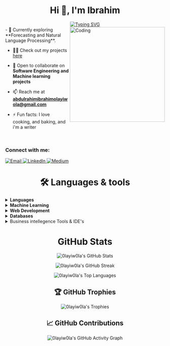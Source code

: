 <h1 align="center">Hi 👋, I'm Ibrahim</h1>

<div align= "center">
  <a href="https://git.io/typing-svg">
    <img src="https://readme-typing-svg.herokuapp.com?font=Fira+Code&weight=600&size=30&pause=1000&center=true&vCenter=true&width=600&height=60&lines=I+am+a+Software+Engineer;I+am+a+Data+Scientist;I+am+a+Machine+Learning+Engineer" alt="Typing SVG" />
  </a>
</div>

<img align="right" alt="Coding" width="300" src="https://i.pinimg.com/736x/fe/74/e0/fe74e0ea033ff87c62c1c16266c47bee.jpg">
- 🔭 Currently exploring **Forecasting and Natural Language Processing**.
  
- 👨‍💻 Check out my projects [here](https://github.com/0layiw0la?tab=repositories)

- 👯 Open to collaborate on <strong>Software Engineering and Machine learning projects</strong>

- 📫 Reach me at **abdulrahimibrahimolayiwola@gmail.com**
  
- ⚡ Fun facts: I love cooking, and baking, and i'm a writer

<br/>

<h3 align="left">Connect with me:</h3>
<p align="left">
  <a href="mailto:abdulrahimibrahimolayiwola@gmail.com">
    <img src="https://img.shields.io/badge/-Email-D14836?style=for-the-badge&logo=gmail&logoColor=white" alt="Email">
  </a>
  
  <a href="https://www.linkedin.com/in/jacker01/" target="_blank">
    <img src="https://img.shields.io/badge/-LinkedIn-0077B5?style=for-the-badge&logo=linkedin&logoColor=white" alt="LinkedIn">


  <a href="[https://medium.com/@abdulraqibshakir03](https://medium.com/@abdulrahimibrahimolayiwola)" target="_blank">
    <img src="https://img.shields.io/badge/-Medium-12100E?style=for-the-badge&logo=medium&logoColor=white" alt="Medium">
  </a>
</p>


<h1 align="center"> 🛠️ Languages & tools </h1>

<details>
  <summary><b>Languages</b></summary>
  <img src="https://img.shields.io/badge/python-3670A0?style=for-the-badge&logo=python&logoColor=ffdd54" alt="Python">
  <img src="https://img.shields.io/badge/javascript-%23323330.svg?style=for-the-badge&logo=javascript&logoColor=%23F7DF1E" alt="JavaScript">
  <img src="https://img.shields.io/badge/c++-%2300599C.svg?style=for-the-badge&logo=c%2B%2B&logoColor=white" alt="C++">
</details>

<details>
<summary><b>Machine Learning</b></summary>
<p>
  <img src="https://img.shields.io/badge/NumPy-013243?style=for-the-badge&logo=numpy&logoColor=white" alt="NumPy">
  <img src="https://img.shields.io/badge/Pandas-150458?style=for-the-badge&logo=pandas&logoColor=white" alt="Pandas">
  <img src="https://img.shields.io/badge/SciKit--Learn-F7931E?style=for-the-badge&logo=scikit-learn&logoColor=white" alt="Scikit-learn">
  <img src="https://img.shields.io/badge/Matplotlib-11557c?style=for-the-badge&logo=python&logoColor=white" alt="Matplotlib">
  <img src="https://img.shields.io/badge/Seaborn-3776AB?style=for-the-badge&logo=python&logoColor=white" alt="Seaborn">
  <img src="https://img.shields.io/badge/NLTK-154f3c?style=for-the-badge&logo=python&logoColor=white" alt="NLTK">
  <img src="https://img.shields.io/badge/Transformers-FFD43B?style=for-the-badge&logo=huggingface&logoColor=black" alt="Transformers">
</p>
</details>

<details>
<summary><b>Web Development</b></summary>
<p>
  <img src="https://img.shields.io/badge/HTML5-E34F26?style=for-the-badge&logo=html5&logoColor=white" alt="HTML5">
  <img src="https://img.shields.io/badge/CSS3-1572B6?style=for-the-badge&logo=css3&logoColor=white" alt="CSS3">
  <img src="https://img.shields.io/badge/FastAPI-005571?style=for-the-badge&logo=fastapi" alt="FastAPI">
  <img src="https://img.shields.io/badge/react-%2320232a.svg?style=for-the-badge&logo=react&logoColor=%2361DAFB" alt="React">
  <img src="https://img.shields.io/badge/typescript-%23007ACC.svg?style=for-the-badge&logo=typescript&logoColor=white" alt="TypeScript">
</p>
</details>

<details>
<summary><b>Databases</b></summary>
<p>
  <img src="https://img.shields.io/badge/snowflake-%2329B5E8.svg?style=for-the-badge&logo=snowflake&logoColor=white" alt="Snowflake">
  <img src="https://img.shields.io/badge/typescript-%23007ACC.svg?style=for-the-badge&logo=typescript&logoColor=white" alt="TypeScript">
  <img src="https://img.shields.io/badge/mysql-4479A1.svg?style=for-the-badge&logo=mysql&logoColor=white" alt="MySQL">
  <img src="https://img.shields.io/badge/Microsoft%20SQL%20Server-CC2927?style=for-the-badge&logo=microsoft%20sql%20server&logoColor=white" alt = "Microsoft SQL Server">
</p>
</details>

<details>
<summary>Business intellegence Tools & IDE's</summary>
<p>
  <img src="https://img.shields.io/badge/Power_BI-F2C811?style=for-the-badge&logo=powerbi&logoColor=black" alt="Power BI">
  <img src="https://img.shields.io/badge/Microsoft_Excel-217346?style=for-the-badge&logo=microsoft-excel&logoColor=white" alt="Microsoft Excel">
  <img src="https://img.shields.io/badge/Visual_Studio_Code-007ACC?style=for-the-badge&logo=visual-studio-code&logoColor=white" alt="Visual Studio Code">
  <img src="https://img.shields.io/badge/Jupyter-F37626?style=for-the-badge&logo=jupyter&logoColor=white" alt="Jupyter">
</p>
</details>

<h1 align="center"> GitHub Stats</h1>

<p align="center">
  <img src="https://github-readme-stats.vercel.app/api?username=0layiw0la&show_icons=true&count_private=true&theme=algolia&hide=contribs" alt="0layiw0la's GitHub Stats" />
</p>

<p align="center">
  <img src="https://github-readme-streak-stats.herokuapp.com/?user=0layiw0la&theme=algolia" alt="0layiw0la's GitHub Streak" />
</p>

<p align="center">
  <img src="https://github-readme-stats.vercel.app/api/top-langs/?username=0layiw0la&layout=compact&theme=algolia" alt="0layiw0la's Top Languages" />
</p>

<h2 align="center">🏆 GitHub Trophies</h2>

<p align="center">
  <img src="https://github-profile-trophy.vercel.app/?username=0layiw0la&theme=algolia&column=4&margin-w=15&margin-h=15" alt="0layiw0la's Trophies" />
</p>

<h2 align="center">📈 GitHub Contributions</h2>

<p align="center">
  <img src="https://github-readme-activity-graph.vercel.app/graph?username=0layiw0la&theme=react-dark" alt="0layiw0la's GitHub Activity Graph">
</p>

